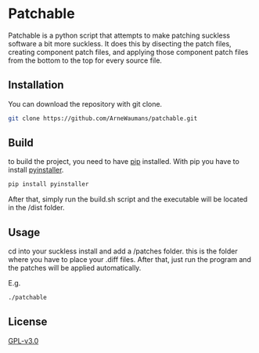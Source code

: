 # Patchable

Patchable is a python script that attempts to make patching suckless software a bit more suckless. It does this by disecting the patch files, creating component patch files, and applying those component patch files from the bottom to the top for every source file.

## Installation

You can download the repository with git clone.
```bash
git clone https://github.com/ArneWaumans/patchable.git
```

## Build 

to build the project, you need to have [pip](https://pypi.org/project/pip/) installed. With pip you have to install [pyinstaller](https://pypi.org/project/pyinstaller/).
```bash
pip install pyinstaller
```
After that, simply run the build.sh script and the executable will be located in the /dist folder.

## Usage
cd into your suckless install and add a /patches folder. this is the folder where you have to place your .diff files. After that, just run the program and the patches will be applied automatically.

E.g.
```bash
./patchable
```

## License
[GPL-v3.0](https://choosealicense.com/licenses/gpl-3.0/)
